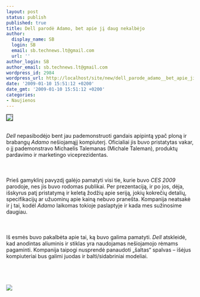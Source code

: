 ```yaml
---
layout: post
status: publish
published: true
title: Dell parodė Adamo, bet apie jį daug nekalbėjo
author:
  display_name: SB
  login: SB
  email: sb.technews.lt@gmail.com
  url: ''
author_login: SB
author_email: sb.technews.lt@gmail.com
wordpress_id: 2984
wordpress_url: http://localhost/site/new/dell_parode_adamo__bet_apie_ji_daug_nekalbejo/
date: '2009-01-10 15:51:12 +0200'
date_gmt: '2009-01-10 15:51:12 +0200'
categories:
- Naujienos
---
```

<div class="imgright"><img src="http://www.technews.lt/upl/Failai/dell-adamo-white-01.jpg" border="1"></div>
<p><br><i>Dell</i> nepasibodėjo bent jau pademonstruoti gandais apipintą ypač ploną ir brabangų <i>Adamo</i> nešiojamąjį kompiuterį. Oficialiai jis buvo pristatytas vakar, o jį pademonstravo Michaelis Talemanas (Michale Taleman), produktų pardavimo ir marketingo viceprezidentas.<br />
<br><br />
<br>Prieš gamyklinį pavyzdį galėjo pamatyti visi tie, kurie buvo <i>CES 2009</i> parodoje, nes jis buvo rodomas publikai. Per prezentaciją, ir po jos, dėja, išskyrus patį pristatymą ir keletą žodžių apie seriją, jokių kokrečių detalių, specifikacijų ar užuominų apie kainą nebuvo pranešta. Kompanija neatsakė ir į tai, kodėl <i>Adamo</i> laikomas tokioje paslaptyje ir kada mes sužinosime daugiau.<br />
<br><br />
<br>Iš esmės buvo pakalbėta apie tai, ką buvo galima pamatyti. <i>Dell</i> atskleidė, kad anodintas aliuminis ir stiklas yra naudojamas nešiojamojo rėmams pagaminti. Kompanija taipogi nusprendė panaudoti „šaltas“ spalvas – išėjus kompiuteriai bus galimi juodas ir balti/sidabriniai modeliai.<br />
<br><br />
<br><br><img src="http://www.technews.lt/upl/Failai/dell-adamo-black-01.jpg"><br><br />
<br><br />
<br><br />
<br></p>
